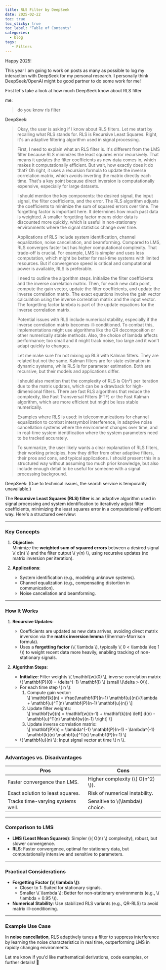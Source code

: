 ```yaml
---
title: RLS Filter by DeepSeek
date: 2025-02-22
toc: true
toc_sticky: true
toc_label: "Table of Contents"
categories:
  - blog
tags:
   - Filters
---
```


Happy 2025!

This year I am going to work on posts as many as possible to log my interaction with DeepSeek for my personal research. I personally think DeepSeek/OpenAI might be good partner to do some work for me!

First let's take a look at how much DeepSeek know about RLS filter

me:
> do you know rls filter

DeepSeek:

> Okay, the user is asking if I know about RLS filters. Let me start by recalling what RLS stands for. RLS is Recursive Least Squares. Right, it's an adaptive filtering algorithm used in signal processing.  
> 
> First, I need to explain what an RLS filter is. It's different from the LMS filter because RLS minimizes the least squares error recursively. That means it updates the filter coefficients as new data comes in, which makes it computationally efficient. But wait, how exactly does it do that? Oh right, it uses a recursion formula to update the inverse correlation matrix, which avoids inverting the matrix directly each time. That's a key point because direct inversion is computationally expensive, especially for large datasets.  
> 
> I should mention the key components: the desired signal, the input signal, the filter coefficients, and the error. The RLS algorithm adjusts the coefficients to minimize the sum of squared errors over time. The forgetting factor is important here. It determines how much past data is weighted. A smaller forgetting factor means older data is discounted more quickly, which is useful in non-stationary environments where the signal statistics change over time.  
> 
> Applications of RLS include system identification, channel equalization, noise cancellation, and beamforming. Compared to LMS, RLS converges faster but has higher computational complexity. That trade-off is crucial. For example, LMS is simpler and uses less computation, which might be better for real-time systems with limited resources. But if convergence speed is critical and computational power is available, RLS is preferable.  
> 
> I need to outline the algorithm steps. Initialize the filter coefficients and the inverse correlation matrix. Then, for each new data point, compute the gain vector, update the filter coefficients, and update the inverse correlation matrix. The exact equations involve the gain vector calculation using the inverse correlation matrix and the input vector. The forgetting factor lambda is part of the update equations for the inverse correlation matrix.  
> 
> Potential issues with RLS include numerical stability, especially if the inverse correlation matrix becomes ill-conditioned. To combat this, implementations might use algorithms like the QR decomposition or other numerically stable methods. Also, the choice of lambda affects performance; too small and it might track noise, too large and it won't adapt quickly to changes.  
> 
> Let me make sure I'm not mixing up RLS with Kalman filters. They are related but not the same. Kalman filters are for state estimation in dynamic systems, while RLS is for parameter estimation. Both are recursive, but their models and applications differ.  
> 
> I should also mention that the complexity of RLS is O(n²) per iteration due to the matrix updates, which can be a drawback for high-dimensional filters. There are fast RLS algorithms that reduce the complexity, like Fast Transversal Filters (FTF) or the Fast Kalman algorithm, which are more efficient but might be less stable numerically.  
> 
> Examples where RLS is used: in telecommunications for channel equalization to combat intersymbol interference, in adaptive noise cancellation systems where the environment changes over time, and in real-time system identification where the system parameters need to be tracked accurately.  
> 
> To summarize, the user likely wants a clear explanation of RLS filters, their working principles, how they differ from other adaptive filters, their pros and cons, and typical applications. I should present this in a structured way without assuming too much prior knowledge, but also include enough detail to be useful for someone with a signal processing background.

DeepSeek:
(Due to technical issues, the search service is temporarily unavailable.)

The **Recursive Least Squares (RLS) filter** is an adaptive algorithm used in signal processing and system identification to iteratively adjust filter coefficients, minimizing the least squares error in a computationally efficient way. Here's a structured overview:

---

### **Key Concepts**
1. **Objective**:  
   Minimize the **weighted sum of squared errors** between a desired signal \\\( d(n) \\\) and the filter output \\\( y(n) \\\), using recursive updates (no matrix inversion per iteration).

2. **Applications**:  
   - System identification (e.g., modeling unknown systems).  
   - Channel equalization (e.g., compensating distortion in communication).  
   - Noise cancellation and beamforming.  

---

### **How It Works**
1. **Recursive Updates**:  
   - Coefficients are updated as new data arrives, avoiding direct matrix inversion via the **matrix inversion lemma** (Sherman-Morrison formula).  
   - Uses a **forgetting factor** (\\\( \lambda \\\), typically \\\( 0 < \lambda \leq 1 \\\)) to weight recent data more heavily, enabling tracking of non-stationary signals.

2. **Algorithm Steps**:  
   - **Initialize**: Filter weights \\\( \mathbf{w}(0) \\\), inverse correlation matrix \\\( \mathbf{P}(0) = \delta^{-1} \mathbf{I} \\\) (small \\\(\delta > 0\\\)).  
   - For each time step \\\( n \\\):  
     1. Compute gain vector:  
        \\\[
        \mathbf{k}(n) = \frac{\mathbf{P}(n-1) \mathbf{u}(n)}{\lambda + \mathbf{u}^T(n) \mathbf{P}(n-1) \mathbf{u}(n)}
        \\\]  
     2. Update filter weights:  
        \\\[
        \mathbf{w}(n) = \mathbf{w}(n-1) + \mathbf{k}(n) \left[ d(n) - \mathbf{u}^T(n) \mathbf{w}(n-1) \right]
        \\\]  
     3. Update inverse correlation matrix:  
        \\\[
        \mathbf{P}(n) = \lambda^{-1} \mathbf{P}(n-1) - \lambda^{-1} \mathbf{k}(n) \mathbf{u}^T(n) \mathbf{P}(n-1)
        \\\]  
   - \\\( \mathbf{u}(n) \\\): Input signal vector at time \\\( n \\\).

---

### **Advantages vs. Disadvantages**
| **Pros**                          | **Cons**                          |
|-----------------------------------|-----------------------------------|
| Faster convergence than LMS.      | Higher complexity (\\\( O(n^2) \\\)). |
| Exact solution to least squares.  | Risk of numerical instability.    |
| Tracks time-varying systems well. | Sensitive to \\\(\lambda\\\) choice.  |

---

### **Comparison to LMS**
- **LMS (Least Mean Squares)**: Simpler (\\\( O(n) \\\) complexity), robust, but slower convergence.  
- **RLS**: Faster convergence, optimal for stationary data, but computationally intensive and sensitive to parameters.

---

### **Practical Considerations**
- **Forgetting Factor (\\\( \lambda \\\))**:  
  - Closer to 1: Suited for stationary signals.  
  - Smaller \\\( \lambda \\\): Better for non-stationary environments (e.g., \\\( \lambda = 0.95 \\\)).  
- **Numerical Stability**: Use stabilized RLS variants (e.g., QR-RLS) to avoid matrix ill-conditioning.

---

### **Example Use Case**
In **noise cancellation**, RLS adaptively tunes a filter to suppress interference by learning the noise characteristics in real time, outperforming LMS in rapidly changing environments.

Let me know if you'd like mathematical derivations, code examples, or further details! 🚀
